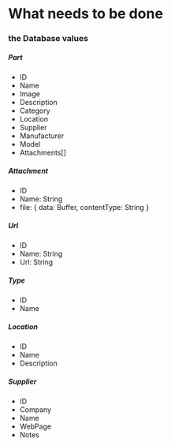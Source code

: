 # What needs to be done

### the Database values

##### Part
 - ID
 - Name
 - Image
 - Description
 - Category
 - Location
 - Supplier
 - Manufacturer
 - Model
 - Attachments[]

##### Attachment
- ID
- Name: String
- file: { data: Buffer, contentType: String }

##### Url
- ID
- Name: String
- Url: String
##### Type
- ID
- Name
##### Location
- ID
- Name
- Description

##### Supplier
- ID
- Company
- Name
- WebPage
- Notes


